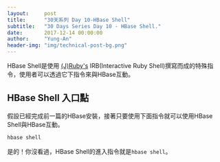 ```yaml
---
layout:     post
title:      "30天系列 Day 10-HBase Shell"
subtitle:   "30 Days Series Day 10 - HBase Shell."
date:       2017-12-14 00:00:00
author:     "Yung-An"
header-img: "img/technical-post-bg.png"
---
```


HBase Shell是使用 [(J)Ruby's][jruby_official] IRB(Interactive Ruby Shell)撰寫而成的特殊指令，使用者可以透過它下指令來與HBase互動。

## HBase Shell 入口點

假設已經完成前一篇的HBase安裝，接著只要使用下面指令就可以使用HBase Shell與HBase互動。
```bash
hbase shell
```
是的！你沒看過，HBase Shell的進入指令就是`hbase shell`。

[jruby_official]: http://jruby.org/
